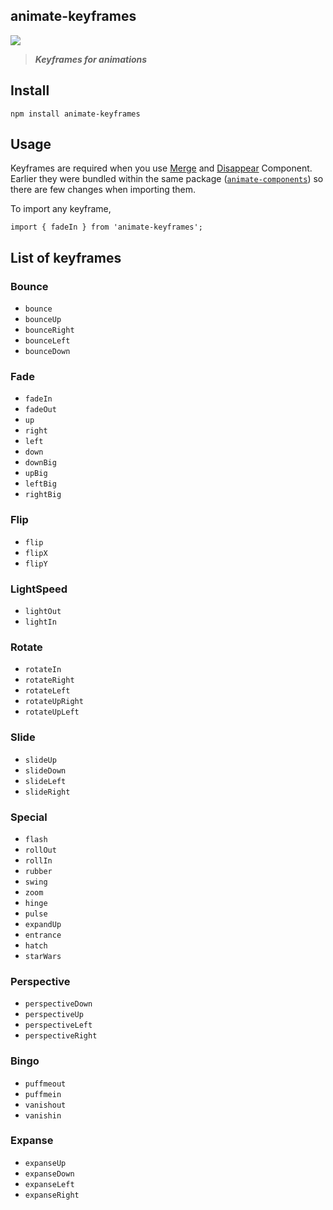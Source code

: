 ## animate-keyframes
![](https://img.shields.io/badge/npm-v0.1.5-blue.svg)

> ***Keyframes for animations***

## Install
```
npm install animate-keyframes
```

## Usage
Keyframes are required when you use [Merge](https://github.com/nitin42/animate-components/blob/master/packages/animate-components/docs/usage.md#merge-component) and [Disappear](https://github.com/nitin42/animate-components/blob/master/packages/animate-components/docs/usage.md#disappear-component) Component. Earlier they were bundled within the same package ([`animate-components`](../animate-components)) so there are few changes when importing them.

To import any keyframe,

```
import { fadeIn } from 'animate-keyframes';
```

## List of keyframes

### Bounce

* `bounce`
* `bounceUp`
* `bounceRight`
* `bounceLeft`
* `bounceDown`

### Fade

* `fadeIn`
* `fadeOut`
* `up`
* `right`
* `left`
* `down`
* `downBig`
* `upBig`
* `leftBig`
* `rightBig`

### Flip

* `flip`
* `flipX`
* `flipY`

### LightSpeed

* `lightOut`
* `lightIn`

### Rotate

* `rotateIn`
* `rotateRight`
* `rotateLeft`
* `rotateUpRight`
* `rotateUpLeft`

### Slide

* `slideUp`
* `slideDown`
* `slideLeft`
* `slideRight`

### Special

* `flash`
* `rollOut`
* `rollIn`
* `rubber`
* `swing`
* `zoom`
* `hinge`
* `pulse`
* `expandUp`
* `entrance`
* `hatch`
* `starWars`

### Perspective

* `perspectiveDown`
* `perspectiveUp`
* `perspectiveLeft`
* `perspectiveRight`

### Bingo

* `puffmeout`
* `puffmein`
* `vanishout`
* `vanishin`

### Expanse

* `expanseUp`
* `expanseDown`
* `expanseLeft`
* `expanseRight`
